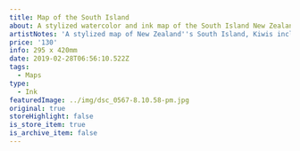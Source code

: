 ```yaml
---
title: Map of the South Island
about: A stylized watercolor and ink map of the South Island New Zealand.
artistNotes: 'A stylized map of New Zealand''s South Island, Kiwis included.'
price: '130'
info: 295 x 420mm
date: 2019-02-28T06:56:10.522Z
tags:
  - Maps
type:
  - Ink
featuredImage: ../img/dsc_0567-8.10.58-pm.jpg
original: true
storeHighlight: false
is_store_item: true
is_archive_item: false
---
```


